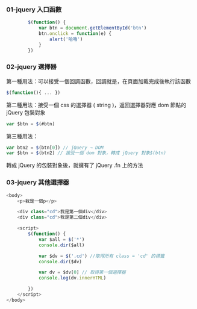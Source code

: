 ### 01-jquery 入口函數

```javascript
        $(function() {
            var btn = document.getElementById('btn')
            btn.onclick = function(e) {
                alert('哈嚕')
            }
        })
```

### 02-jquery 選擇器

第一種用法：可以接受一個回調函數，回調就是，在頁面加載完成後執行該函數

```javascript
$(function(){ ... })
```

第二種用法：接受一個 css 的選擇器 (  string )，返回選擇器對應 dom 節點的 jQuery 包裝對象

```javascript
var $btn = $(#btn)
```

第三種用法：

```javascript
var btn2 = $(btn[0]) // jQuery → DOM
var $btn = $(btn2) // 接受一個 dom 對象，轉成 jQuery 對象$(btn)
```

轉成 jQuery 的包裝對象後，就擁有了 jQuery .fn 上的方法

### 03-jquery 其他選擇器

```javascript
<body>
    <p>我是一個p</p>

    <div class="cd">我是第一個div</div>
    <div class="cd">我是第二個div</div>

    <script>
        $(function() {
            var $all = $('*')
            console.dir($all)

            var $dv = $('.cd') //取得所有 class = 'cd' 的標籤
            console.dir($dv)

            var dv = $dv[0] // 取得第一個選擇器
            console.log(dv.innerHTML)

        })
    </script>
</body>
```



